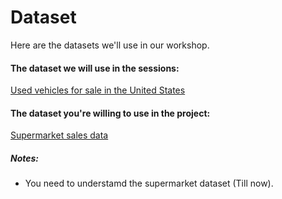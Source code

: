 # Dataset
Here are the datasets we'll use in our workshop.

#### The dataset we will use in the sessions: 
[Used vehicles for sale in the United States](https://www.kaggle.com/austinreese/craigslist-carstrucks-data)
#### The dataset you're willing to use in the project:
[Supermarket sales data](https://www.kaggle.com/aungpyaeap/supermarket-sales)

##### Notes:
* You need to understamd the supermarket dataset (Till now).
